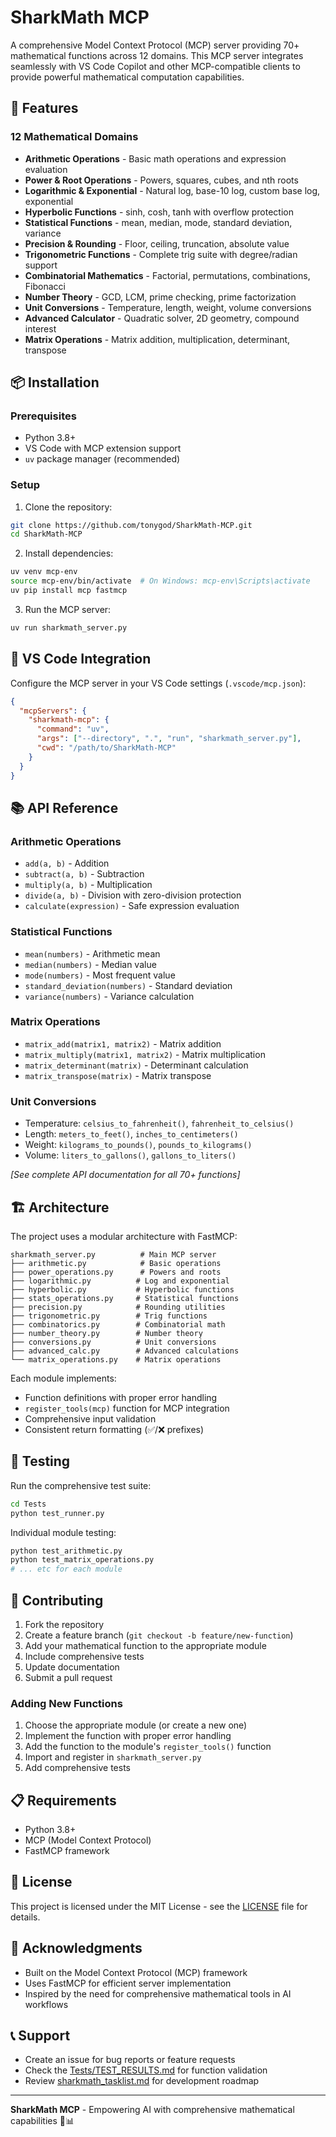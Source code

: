 # SharkMath MCP

A comprehensive Model Context Protocol (MCP) server providing 70+ mathematical functions across 12 domains. This MCP server integrates seamlessly with VS Code Copilot and other MCP-compatible clients to provide powerful mathematical computation capabilities.

## 🚀 Features

### 12 Mathematical Domains
- **Arithmetic Operations** - Basic math operations and expression evaluation
- **Power & Root Operations** - Powers, squares, cubes, and nth roots
- **Logarithmic & Exponential** - Natural log, base-10 log, custom base log, exponential
- **Hyperbolic Functions** - sinh, cosh, tanh with overflow protection
- **Statistical Functions** - mean, median, mode, standard deviation, variance
- **Precision & Rounding** - Floor, ceiling, truncation, absolute value
- **Trigonometric Functions** - Complete trig suite with degree/radian support
- **Combinatorial Mathematics** - Factorial, permutations, combinations, Fibonacci
- **Number Theory** - GCD, LCM, prime checking, prime factorization
- **Unit Conversions** - Temperature, length, weight, volume conversions
- **Advanced Calculator** - Quadratic solver, 2D geometry, compound interest
- **Matrix Operations** - Matrix addition, multiplication, determinant, transpose

## 📦 Installation

### Prerequisites
- Python 3.8+
- VS Code with MCP extension support
- `uv` package manager (recommended)

### Setup

1. Clone the repository:
```bash
git clone https://github.com/tonygod/SharkMath-MCP.git
cd SharkMath-MCP
```

2. Install dependencies:
```bash
uv venv mcp-env
source mcp-env/bin/activate  # On Windows: mcp-env\Scripts\activate
uv pip install mcp fastmcp
```

3. Run the MCP server:
```bash
uv run sharkmath_server.py
```

## 🔧 VS Code Integration

Configure the MCP server in your VS Code settings (`.vscode/mcp.json`):

```json
{
  "mcpServers": {
    "sharkmath-mcp": {
      "command": "uv",
      "args": ["--directory", ".", "run", "sharkmath_server.py"],
      "cwd": "/path/to/SharkMath-MCP"
    }
  }
}
```

## 📚 API Reference

### Arithmetic Operations
- `add(a, b)` - Addition
- `subtract(a, b)` - Subtraction  
- `multiply(a, b)` - Multiplication
- `divide(a, b)` - Division with zero-division protection
- `calculate(expression)` - Safe expression evaluation

### Statistical Functions
- `mean(numbers)` - Arithmetic mean
- `median(numbers)` - Median value
- `mode(numbers)` - Most frequent value
- `standard_deviation(numbers)` - Standard deviation
- `variance(numbers)` - Variance calculation

### Matrix Operations
- `matrix_add(matrix1, matrix2)` - Matrix addition
- `matrix_multiply(matrix1, matrix2)` - Matrix multiplication
- `matrix_determinant(matrix)` - Determinant calculation
- `matrix_transpose(matrix)` - Matrix transpose

### Unit Conversions
- Temperature: `celsius_to_fahrenheit()`, `fahrenheit_to_celsius()`
- Length: `meters_to_feet()`, `inches_to_centimeters()`
- Weight: `kilograms_to_pounds()`, `pounds_to_kilograms()`
- Volume: `liters_to_gallons()`, `gallons_to_liters()`

*[See complete API documentation for all 70+ functions]*

## 🏗️ Architecture

The project uses a modular architecture with FastMCP:

```
sharkmath_server.py          # Main MCP server
├── arithmetic.py            # Basic operations
├── power_operations.py      # Powers and roots
├── logarithmic.py          # Log and exponential
├── hyperbolic.py           # Hyperbolic functions
├── stats_operations.py     # Statistical functions
├── precision.py            # Rounding utilities
├── trigonometric.py        # Trig functions
├── combinatorics.py        # Combinatorial math
├── number_theory.py        # Number theory
├── conversions.py          # Unit conversions
├── advanced_calc.py        # Advanced calculations
└── matrix_operations.py    # Matrix operations
```

Each module implements:
- Function definitions with proper error handling
- `register_tools(mcp)` function for MCP integration
- Comprehensive input validation
- Consistent return formatting (✅/❌ prefixes)

## 🧪 Testing

Run the comprehensive test suite:

```bash
cd Tests
python test_runner.py
```

Individual module testing:
```bash
python test_arithmetic.py
python test_matrix_operations.py
# ... etc for each module
```

## 🤝 Contributing

1. Fork the repository
2. Create a feature branch (`git checkout -b feature/new-function`)
3. Add your mathematical function to the appropriate module
4. Include comprehensive tests
5. Update documentation
6. Submit a pull request

### Adding New Functions

1. Choose the appropriate module (or create a new one)
2. Implement the function with proper error handling
3. Add the function to the module's `register_tools()` function
4. Import and register in `sharkmath_server.py`
5. Add comprehensive tests

## 📋 Requirements

- Python 3.8+
- MCP (Model Context Protocol)
- FastMCP framework

## 📄 License

This project is licensed under the MIT License - see the [LICENSE](LICENSE) file for details.

## 🙏 Acknowledgments

- Built on the Model Context Protocol (MCP) framework
- Uses FastMCP for efficient server implementation
- Inspired by the need for comprehensive mathematical tools in AI workflows

## 📞 Support

- Create an issue for bug reports or feature requests
- Check the [Tests/TEST_RESULTS.md](Tests/TEST_RESULTS.md) for function validation
- Review [sharkmath_tasklist.md](sharkmath_tasklist.md) for development roadmap

---

**SharkMath MCP** - Empowering AI with comprehensive mathematical capabilities 🦈📊

